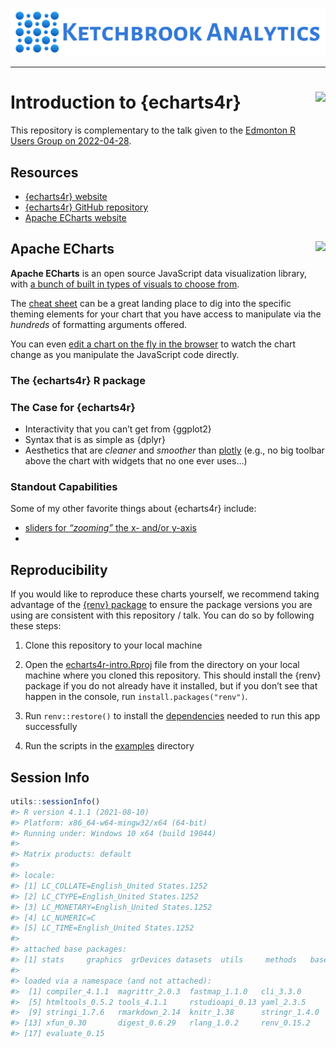 
<!-- README.md is generated from README.Rmd. Please edit that file -->

![](www/ka_logo.jpg)

<hr>

# Introduction to {echarts4r} <img src="https://raw.githubusercontent.com/JohnCoene/echarts4r/master/man/figures/logo.png" align="right" height="200"/>

<!-- badges: start -->
<!-- badges: end -->

This repository is complementary to the talk given to the [Edmonton R
Users Group on
2022-04-28](https://www.meetup.com/edmonton-r-user-group-yegrug/events/284835558/).

## Resources

-   [{echarts4r} website](https://echarts4r.john-coene.com/index.html)
-   [{echarts4r} GitHub
    repository](https://github.com/JohnCoene/echarts4r)
-   [Apache ECharts website](https://echarts.apache.org/en/index.html)

## Apache ECharts <img src="https://echarts.apache.org/en/images/logo.png" align="right" height="100"/>

**Apache ECharts** is an open source JavaScript data visualization
library, with [a bunch of built in types of visuals to choose
from](https://echarts.apache.org/examples/en/index.html).

The [cheat sheet](https://echarts.apache.org/en/cheat-sheet.html) can be
a great landing place to dig into the specific theming elements for your
chart that you have access to manipulate via the *hundreds* of
formatting arguments offered.

You can even [edit a chart on the fly in the
browser](https://echarts.apache.org/examples/en/editor.html?c=heatmap-cartesian)
to watch the chart change as you manipulate the JavaScript code
directly.

### The {echarts4r} R package

### The Case for {echarts4r}

-   Interactivity that you can’t get from {ggplot2}
-   Syntax that is as simple as {dplyr}
-   Aesthetics that are *cleaner* and *smoother* than
    [plotly](https://plotly.com/r/) (e.g., no big toolbar above the
    chart with widgets that no one ever uses…)

### Standout Capabilities

Some of my other favorite things about {echarts4r} include:

-   [sliders for *“zooming”* the x- and/or
    y-axis](https://echarts4r.john-coene.com/articles/brush.html#sliders)
-   

## Reproducibility

If you would like to reproduce these charts yourself, we recommend
taking advantage of the [{renv}
package](https://rstudio.github.io/renv/articles/renv.html) to ensure
the package versions you are using are consistent with this repository /
talk. You can do so by following these steps:

1.  Clone this repository to your local machine

2.  Open the [echarts4r-intro.Rproj](echarts4r-intro.Rproj) file from
    the directory on your local machine where you cloned this
    repository. This should install the {renv} package if you do not
    already have it installed, but if you don’t see that happen in the
    console, run `install.packages("renv")`.

3.  Run `renv::restore()` to install the [dependencies](renv.lock)
    needed to run this app successfully

4.  Run the scripts in the [examples](examples/) directory

## Session Info

``` r
utils::sessionInfo()
#> R version 4.1.1 (2021-08-10)
#> Platform: x86_64-w64-mingw32/x64 (64-bit)
#> Running under: Windows 10 x64 (build 19044)
#> 
#> Matrix products: default
#> 
#> locale:
#> [1] LC_COLLATE=English_United States.1252 
#> [2] LC_CTYPE=English_United States.1252   
#> [3] LC_MONETARY=English_United States.1252
#> [4] LC_NUMERIC=C                          
#> [5] LC_TIME=English_United States.1252    
#> 
#> attached base packages:
#> [1] stats     graphics  grDevices datasets  utils     methods   base     
#> 
#> loaded via a namespace (and not attached):
#>  [1] compiler_4.1.1  magrittr_2.0.3  fastmap_1.1.0   cli_3.3.0      
#>  [5] htmltools_0.5.2 tools_4.1.1     rstudioapi_0.13 yaml_2.3.5     
#>  [9] stringi_1.7.6   rmarkdown_2.14  knitr_1.38      stringr_1.4.0  
#> [13] xfun_0.30       digest_0.6.29   rlang_1.0.2     renv_0.15.2    
#> [17] evaluate_0.15
```
